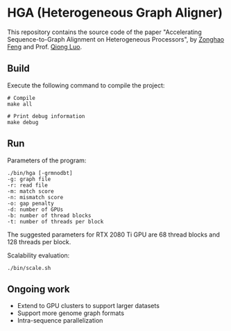 # HGA (Heterogeneous Graph Aligner)

This repository contains the source code of the paper "Accelerating Sequence-to-Graph Alignment on Heterogeneous Processors", by [Zonghao Feng](http://www.cse.ust.hk/~zfengah/) and Prof. [Qiong Luo](http://www.cse.ust.hk/~luo/).

## Build

Execute the following command to compile the project:

```
# Compile
make all

# Print debug information
make debug
```

## Run

Parameters of the program:
```
./bin/hga [-grmnodbt]
-g: graph file
-r: read file
-m: match score
-n: mismatch score
-o: gap penalty
-d: number of GPUs
-b: number of thread blocks
-t: number of threads per block
```

The suggested parameters for RTX 2080 Ti GPU are 68 thread blocks and 128 threads per block.

Scalability evaluation:
```
./bin/scale.sh 
```

## Ongoing work

- Extend to GPU clusters to support larger datasets
- Support more genome graph formats
- Intra-sequence parallelization

